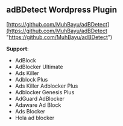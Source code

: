 ## adBDetect Wordpress Plugin
[https://github.com/MuhBayu/adBDetect](https://github.com/MuhBayu/adBDetect "https://github.com/MuhBayu/adBDetect")

**Support**:
- AdBlock
- AdBlocker Ultimate
- Ads Killer
- Adblock Plus
- Ads Killer Adblocker Plus
- Adblocker Genesis Plus
- AdGuard AdBlocker
- Adaware Ad Block
- Ads Blocker
- Hola ad blocker